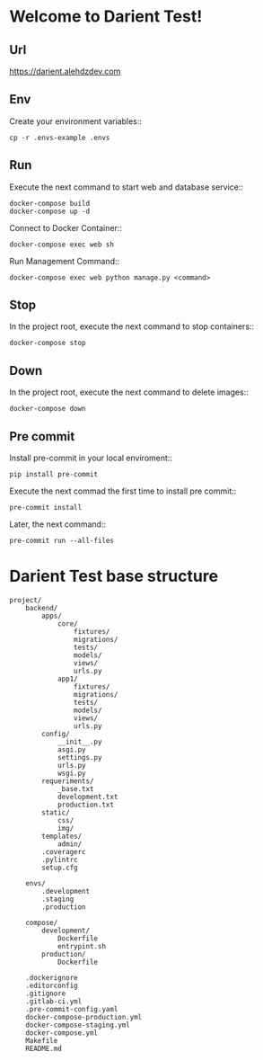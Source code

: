 Welcome to Darient Test!
==========================

Url
---

https://darient.alehdzdev.com

Env
---

Create your environment variables::

    cp -r .envs-example .envs

Run
---

Execute the next command to start web and database service::

    docker-compose build
    docker-compose up -d


Connect to Docker Container::

    docker-compose exec web sh

Run Management Command::

    docker-compose exec web python manage.py <command>


Stop
----

In the project root, execute the next command to stop containers::

    docker-compose stop


Down
----

In the project root, execute the next command to delete images::

    docker-compose down


Pre commit
---
Install pre-commit in your local enviroment::

    pip install pre-commit

Execute the next commad the first time to install pre commit::

    pre-commit install

Later, the next command::

    pre-commit run --all-files

# Darient Test base structure

```
project/
    backend/
        apps/
            core/
                fixtures/
                migrations/
                tests/
                models/
                views/
                urls.py
            app1/
                fixtures/
                migrations/
                tests/
                models/
                views/
                urls.py
        config/
            __init__.py
            asgi.py
            settings.py
            urls.py
            wsgi.py
        requeriments/
            _base.txt
            development.txt
            production.txt
        static/
            css/
            img/
        templates/
            admin/
        .coveragerc
        .pylintrc
        setup.cfg

    envs/
        .development
        .staging
        .production

    compose/
        development/
            Dockerfile
            entrypint.sh
        production/
            Dockerfile

    .dockerignore
    .editorconfig
    .gitignore
    .gitlab-ci.yml
    .pre-commit-config.yaml
    docker-compose-production.yml
    docker-compose-staging.yml
    docker-compose.yml
    Makefile
    README.md
```
